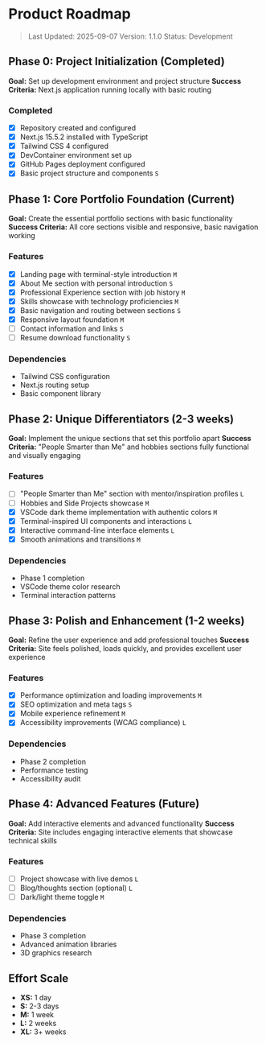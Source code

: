 # Product Roadmap

> Last Updated: 2025-09-07
> Version: 1.1.0
> Status: Development

## Phase 0: Project Initialization (Completed)

**Goal:** Set up development environment and project structure
**Success Criteria:** Next.js application running locally with basic routing

### Completed

- [x] Repository created and configured
- [x] Next.js 15.5.2 installed with TypeScript
- [x] Tailwind CSS 4 configured
- [x] DevContainer environment set up
- [x] GitHub Pages deployment configured
- [x] Basic project structure and components `S`

## Phase 1: Core Portfolio Foundation (Current)

**Goal:** Create the essential portfolio sections with basic functionality
**Success Criteria:** All core sections visible and responsive, basic navigation working

### Features

- [x] Landing page with terminal-style introduction `M`
- [x] About Me section with personal introduction `S`
- [x] Professional Experience section with job history `M`
- [x] Skills showcase with technology proficiencies `M`
- [x] Basic navigation and routing between sections `S`
- [x] Responsive layout foundation `M`
- [ ] Contact information and links `S`
- [ ] Resume download functionality `S`

### Dependencies

- Tailwind CSS configuration
- Next.js routing setup
- Basic component library

## Phase 2: Unique Differentiators (2-3 weeks)

**Goal:** Implement the unique sections that set this portfolio apart
**Success Criteria:** "People Smarter than Me" and hobbies sections fully functional and visually engaging

### Features

- [ ] "People Smarter than Me" section with mentor/inspiration profiles `L`
- [ ] Hobbies and Side Projects showcase `M`
- [x] VSCode dark theme implementation with authentic colors `M`
- [x] Terminal-inspired UI components and interactions `L`
- [x] Interactive command-line interface elements `L`
- [x] Smooth animations and transitions `M`

### Dependencies

- Phase 1 completion
- VSCode theme color research
- Terminal interaction patterns

## Phase 3: Polish and Enhancement (1-2 weeks)

**Goal:** Refine the user experience and add professional touches
**Success Criteria:** Site feels polished, loads quickly, and provides excellent user experience

### Features

- [x] Performance optimization and loading improvements `M`
- [x] SEO optimization and meta tags `S`
- [x] Mobile experience refinement `M`
- [x] Accessibility improvements (WCAG compliance) `L`

### Dependencies

- Phase 2 completion
- Performance testing
- Accessibility audit

## Phase 4: Advanced Features (Future)

**Goal:** Add interactive elements and advanced functionality
**Success Criteria:** Site includes engaging interactive elements that showcase technical skills

### Features

- [ ] Project showcase with live demos `L`
- [ ] Blog/thoughts section (optional) `L`
- [ ] Dark/light theme toggle `M`

### Dependencies

- Phase 3 completion
- Advanced animation libraries
- 3D graphics research

## Effort Scale

- **XS:** 1 day
- **S:** 2-3 days
- **M:** 1 week
- **L:** 2 weeks
- **XL:** 3+ weeks
